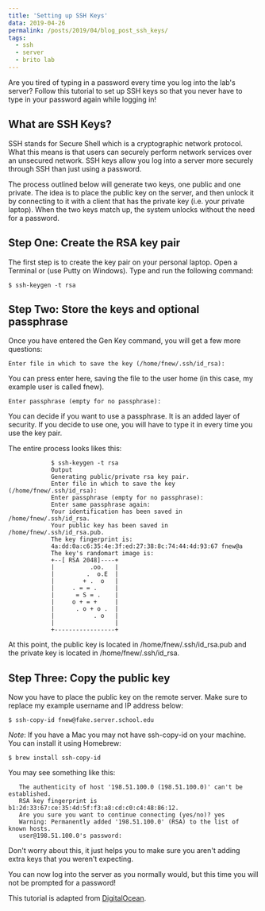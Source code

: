 ```yaml
---
title: 'Setting up SSH Keys'
data: 2019-04-26
permalink: /posts/2019/04/blog_post_ssh_keys/
tags:
  - ssh
  - server
  - brito lab
---
```


Are you tired of typing in a password every time you log into the lab's server? Follow this tutorial to set up SSH keys so that you never have to type in your password again while logging in!

What are SSH Keys?
------------------
SSH stands for Secure Shell which is a cryptographic network protocol. What this means is that users can securely perform network services over an unsecured network. SSH keys allow you log into a server more securely through SSH than just using a password. 

The process outlined below will generate two keys, one public and one private. The idea is to place the public key on the server, and then unlock it by connecting to it with a client that has the private key (i.e. your private laptop). When the two keys match up, the system unlocks without the need for a password.

Step One: Create the RSA key pair
---------------------------------
The first step is to create the key pair on your personal laptop. Open a Terminal or (use Putty on Windows). Type and run the following command:

  `$ ssh-keygen -t rsa`
            
            
Step Two: Store the keys and optional passphrase
------------------------------------------------
Once you have entered the Gen Key command, you will get a few more questions:

  `Enter file in which to save the key (/home/fnew/.ssh/id_rsa):`
              
You can press enter here, saving the file to the user home (in this case, my example user is called fnew).

  `Enter passphrase (empty for no passphrase):`
              
You can decide if you want to use a passphrase. It is an added layer of security. If you decide to use one, you will have to type it in every time you use the key pair. 

The entire process looks likes this:

```console
            $ ssh-keygen -t rsa
            Output
            Generating public/private rsa key pair.
            Enter file in which to save the key (/home/fnew/.ssh/id_rsa): 
            Enter passphrase (empty for no passphrase): 
            Enter same passphrase again: 
            Your identification has been saved in /home/fnew/.ssh/id_rsa.
            Your public key has been saved in /home/fnew/.ssh/id_rsa.pub.
            The key fingerprint is:
            4a:dd:0a:c6:35:4e:3f:ed:27:38:8c:74:44:4d:93:67 fnew@a
            The key's randomart image is:
            +--[ RSA 2048]----+
            |          .oo.   |
            |         .  o.E  |
            |        + .  o   |
            |     . = = .     |
            |      = S = .    |
            |     o + = +     |
            |      . o + o .  |
            |           . o   |
            |                 |
            +-----------------+
 ```
 
At this point, the public key is located in /home/fnew/.ssh/id_rsa.pub and the private key is located in /home/fnew/.ssh/id_rsa.

Step Three: Copy the public key
-------------------------------
Now you have to place the public key on the remote server. Make sure to replace my example username and IP address below:

  `$ ssh-copy-id fnew@fake.server.school.edu`
            
_Note_: If you have a Mac you may not have ssh-copy-id on your machine. You can install it using Homebrew:
    
  `$ brew install ssh-copy-id`
             
You may see something like this:
     
   ```console
      The authenticity of host '198.51.100.0 (198.51.100.0)' can't be established.
      RSA key fingerprint is b1:2d:33:67:ce:35:4d:5f:f3:a8:cd:c0:c4:48:86:12.
      Are you sure you want to continue connecting (yes/no)? yes
      Warning: Permanently added '198.51.100.0' (RSA) to the list of known hosts.
      user@198.51.100.0's password: 
   ```
Don't worry about this, it just helps you to make sure you aren't adding extra keys that you weren't expecting. 

You can now log into the server as you normally would, but this time you will not be prompted for a password! 

This tutorial is adapted from [DigitalOcean](https://www.digitalocean.com/community/tutorials/how-to-set-up-ssh-keys--2).
